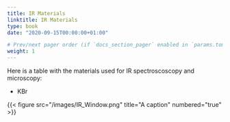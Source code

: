 ```yaml
---
title: IR Materials
linktitle: IR Materials
type: book
date: "2020-09-15T00:00:00+01:00"

# Prev/next pager order (if `docs_section_pager` enabled in `params.toml`)
weight: 1
---
```



Here is a table with the materials used for IR spectroscoscopy and microscopy:

 - KBr
 
 
 
{{< figure src="/images/IR_Window.png" title="A caption" numbered="true" >}}
